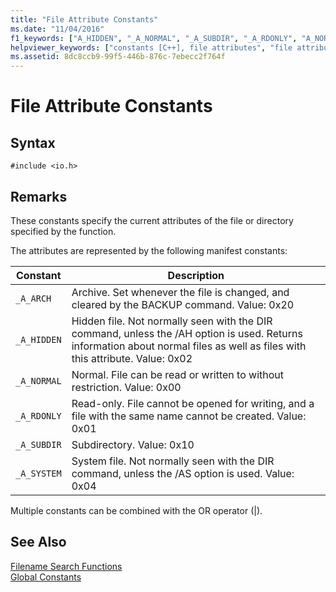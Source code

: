 ```yaml
---
title: "File Attribute Constants"
ms.date: "11/04/2016"
f1_keywords: ["A_HIDDEN", "_A_NORMAL", "_A_SUBDIR", "_A_RDONLY", "A_NORMAL", "A_SUBDIR", "_A_SYSTEM", "c.constants.file", "_A_HIDDEN", "A_RDONLY", "_A_ARCH", "A_ARCH"]
helpviewer_keywords: ["constants [C++], file attributes", "file attribute constants [C++]", "_A_SYSTEM constant", "files [C++], file attribute constants", "_A_SUBDIR constant", "_A_ARCH constant", "_A_NORMAL constant", "_A_HIDDEN constant", "_A_RDONLY constant"]
ms.assetid: 8dc8ccb9-99f5-446b-876c-7ebecc2f764f
---
```

# File Attribute Constants

## Syntax

```
#include <io.h>
```

## Remarks

These constants specify the current attributes of the file or directory specified by the function.

The attributes are represented by the following manifest constants:

|Constant|Description|
|-|-|
|`_A_ARCH`| Archive. Set whenever the file is changed, and cleared by the BACKUP command. Value: 0x20|
|`_A_HIDDEN`| Hidden file. Not normally seen with the DIR command, unless the /AH option is used. Returns information about normal files as well as files with this attribute. Value: 0x02|
|`_A_NORMAL`| Normal. File can be read or written to without restriction. Value: 0x00|
|`_A_RDONLY`| Read-only. File cannot be opened for writing, and a file with the same name cannot be created. Value: 0x01|
|`_A_SUBDIR`| Subdirectory. Value: 0x10|
|`_A_SYSTEM`| System file. Not normally seen with the DIR command, unless the /AS option is used. Value: 0x04|

Multiple constants can be combined with the OR operator (&#124;).

## See Also

[Filename Search Functions](../c-runtime-library/filename-search-functions.md)<br/>
[Global Constants](../c-runtime-library/global-constants.md)
